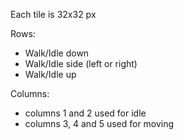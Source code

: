Each tile is 32x32 px

Rows:
- Walk/Idle down
- Walk/Idle side (left or right)
- Walk/Idle up

Columns:
- columns 1 and 2 used for idle
- columns 3, 4 and 5 used for moving
